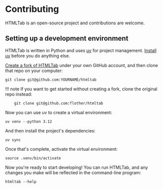 # Contributing

HTMLTab is an open-source project and contributions are welcome.

## Setting up a development environment

HTMLTab is written in Python and uses [uv](https://docs.astral.sh/uv/) for project management. [Install uv](https://docs.astral.sh/uv/getting-started/installation/) before you do anything else.

[Create a fork of HTMLTab](https://github.com/flother/htmltab/fork) under your own GitHub account, and then clone that repo on your computer:

```term
git clone git@github.com:YOURNAME/htmltab
```

!!! note
    If you want to get started without creating a fork, clone the original repo instead:

        git clone git@github.com:flother/htmltab

Now you can use uv to create a virtual environment:

```term
uv venv --python 3.12
```

And then install the project's dependencies:

```term
uv sync
```

Once that's complete, activate the virtual environment:

```term
source .venv/bin/activate
```

Now you're ready to start developing! You can run HTMLTab, and any changes you make will be reflected in the command-line program:

```
htmltab --help
```
